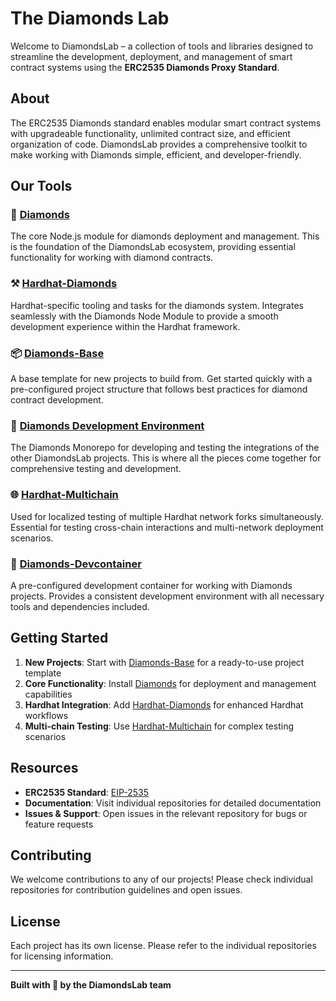 # The Diamonds Lab

Welcome to DiamondsLab – a collection of tools and libraries designed to streamline the development, deployment, and management of smart contract systems using the **ERC2535 Diamonds Proxy Standard**.

## About

The ERC2535 Diamonds standard enables modular smart contract systems with upgradeable functionality, unlimited contract size, and efficient organization of code. DiamondsLab provides a comprehensive toolkit to make working with Diamonds simple, efficient, and developer-friendly.

## Our Tools

### 🔷 [Diamonds](https://github.com/DiamondsLab/diamonds)
The core Node.js module for diamonds deployment and management. This is the foundation of the DiamondsLab ecosystem, providing essential functionality for working with diamond contracts.

### ⚒️ [Hardhat-Diamonds](https://github.com/DiamondsLab/hardhat-diamonds)
Hardhat-specific tooling and tasks for the diamonds system. Integrates seamlessly with the Diamonds Node Module to provide a smooth development experience within the Hardhat framework.

### 📦 [Diamonds-Base](https://github.com/DiamondsLab/diamonds-base)
A base template for new projects to build from. Get started quickly with a pre-configured project structure that follows best practices for diamond contract development.

### 🧪 [Diamonds Development Environment](https://github.com/DiamondsLab/diamonds-dev-env)
The Diamonds Monorepo for developing and testing the integrations of the other DiamondsLab projects. This is where all the pieces come together for comprehensive testing and development.

### 🌐 [Hardhat-Multichain](https://github.com/DiamondsLab/hardhat-multichain)
Used for localized testing of multiple Hardhat network forks simultaneously. Essential for testing cross-chain interactions and multi-network deployment scenarios.

### 🐳 [Diamonds-Devcontainer](https://github.com/DiamondsLab/diamonds-devcontainer)
A pre-configured development container for working with Diamonds projects. Provides a consistent development environment with all necessary tools and dependencies included.

## Getting Started

1. **New Projects**: Start with [Diamonds-Base](https://github.com/DiamondsLab/diamonds-base) for a ready-to-use project template
2. **Core Functionality**: Install [Diamonds](https://github.com/DiamondsLab/diamonds) for deployment and management capabilities
3. **Hardhat Integration**: Add [Hardhat-Diamonds](https://github.com/DiamondsLab/hardhat-diamonds) for enhanced Hardhat workflows
4. **Multi-chain Testing**: Use [Hardhat-Multichain](https://github.com/DiamondsLab/hardhat-multichain) for complex testing scenarios

## Resources

- **ERC2535 Standard**: [EIP-2535](https://eips.ethereum.org/EIPS/eip-2535)
- **Documentation**: Visit individual repositories for detailed documentation
- **Issues & Support**: Open issues in the relevant repository for bugs or feature requests

## Contributing

We welcome contributions to any of our projects! Please check individual repositories for contribution guidelines and open issues.

## License

Each project has its own license. Please refer to the individual repositories for licensing information.

---

**Built with 💎 by the DiamondsLab team**
